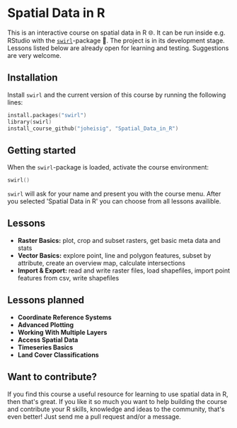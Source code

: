 # Spatial Data in R

This is an interactive course on spatial data in R :globe_with_meridians:. It can be run inside e.g. RStudio with the [`swirl`](https://github.com/swirldev)-package 🌌. The project is in its development stage. Lessons listed below are already open for learning and testing. Suggestions are very welcome.

## Installation

Install `swirl` and the current version of this course by running the following lines:

```s
install.packages("swirl")
library(swirl)
install_course_github("joheisig", "Spatial_Data_in_R")
```

## Getting started

When the `swirl`-package is loaded, activate the course environment:

```s
swirl()
```

`swirl` will ask for your name and present you with the course menu. After you selected 'Spatial Data in R' you can choose from all lessons availible.

## Lessons
* <b>Raster Basics:</b> plot, crop and subset rasters, get basic meta data and stats 
* <b>Vector Basics:</b> explore point, line and polygon features, subset by attribute, create an overview map, calculate intersections
* <b>Import & Export: </b> read and write raster files, load shapefiles, import point features from csv, write shapefiles  

## Lessons planned
* <b>Coordinate Reference Systems</b> 
* <b>Advanced Plotting</b> 
* <b>Working With Multiple Layers</b> 
* <b>Access Spatial Data</b> 
* <b>Timeseries Basics</b> 
* <b>Land Cover Classifications</b> 

## Want to contribute?
If you find this course a useful resource for learning to use spatial data in R, then that's great. If you like it so much you want to help building the course and contribute your R skills, knowledge and ideas to the community, that's even better! Just send me a pull request and/or a message.
